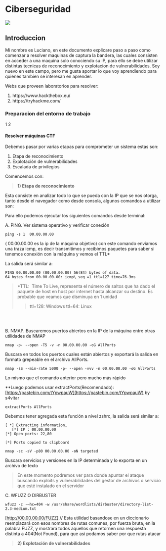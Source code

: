 
# Ciberseguridad

<img src="https://github.com/attrix182/CiberseguridadCFT/blob/main/assets/portada.gif?raw=true" heigth="350px"></img>

## Introduccion 
Mi nombre es Luciano, en este documento explicare paso a paso como comenzar a resolver maquinas de captura la bandera, las cuales consisten en acceder a una maquina solo conociendo su IP, para ello se debe utilizar distintas tecnicas de reconocimiento y explotacion de vulnerabilidades.
Soy nuevo en este campo, pero me gusta aportar lo que voy aprendiendo para quienes tambien se interesan en aprender.
	
Webs que proveen laboratorios para resolver:
  
<ol>  
<li> <a> https://www.hackthebox.eu/ </a> </li>  
<li> <a> https://tryhackme.com/ </a> </li>  
</ol>

### Preparacion del entorno de trabajo

1
2

	
#### Resolver máquinas CTF 

Debemos pasar por varias etapas para comprometer un sistema estas son:
  
 <ol>  
<li>Etapa de reconocimiento</li>  
<li>Explotación de vulnerabilidades</li>  
<li>Escalada de privilegios</li>  
</ol>

Comencemos con:

> <b> 1) Etapa de reconocimiento </b>

Esta consiste en analizar todo lo que se pueda con la IP que se nos otorga, tanto desde el navegador como desde consola, algunos comandos a utilizar son:

Para ello podemos ejecutar los siguientes comandos desde terminal:

A. PING. Ver sistema operativo y verificar conexión
```
ping -s 1  00.00.00.00 
```

( 00.00.00.00  es la ip de la máquina objetivo) con este comando enviamos una traza icmp, es decir transmitimos y recibimos paquetes para saber si tenemos conexión con la máquina y vemos el TTL*

La salida será similar a:
```
PING 00.00.00.00 (00.00.00.00) 56(84) bytes of data.
64 bytes from 00.00.00.00: icmp\_seq =1 ttl=127 time=76.3ms
```


  > *TTL:  Time To Live, representa el número de saltos que ha dado el paquete de host en host por internet hasta alcanzar su destino. Es probable que veamos que disminuya en 1 unidad
  >   > ttl=128: Windows
  >  >  ttl=64: Linux

<br>
<br>

B. NMAP. Buscaremos puertos abiertos en la IP de la máquina entre otras utilidades de NMAP

```
nmap -p- --open -T5 -v -n 00.00.00.00 -oG AllPorts
```
Buscara en todos los puertos cuales están abiertos y exportará la salida en formato grepeable en el archivo AllPorts.

```
nmap -sS --min-rate 5000 -p- --open -vvv -n 00.00.00.00 -oG AllPorts
```
Lo mismo que el comando anterior pero mucho más rápido

**Luego podemos usar extractPorts(Recomendado): [https://pastebin.com/tYpwpauW](https://pastebin.com/tYpwpauW) by s4vitar

```
extractPorts AllPorts
```
 Debemos tener agregada esta función a nivel zshrc, la salida será similar a:
 ```
[ *] Extracting information…
	[*] IP : 00.00.00.00
[*] Open ports: 22,80

[*] Ports copied to clipboard

```
 
 
```
nmap -sc -sV -p80 00.00.00.00 -oN targeted
```
Buscara servicios y versiones en la IP determinada y lo exporta en un archivo de texto

>En este momento podremos ver para donde apuntar el ataque buscando exploits y vulnerabilidades del gestor de archivos o servicio que esté instalado en el servidor

C. WFUZZ O DIRBUSTER
```
wfuzz -c -–hc=404 -w /usr/share/wordlists/dirbuster/directory-list-2.3-medium.txt
```
[http://00.00.00.00/FUZZ] // Esta utilidad basandose en un diccionario reemplazará con esos nombres de rutas comunes, por fuerza bruta, en la palabra FUZZ, y mostrará todos aquellos que retornen una respuesta distinta a 404(Not Found), para que asi podamos saber por que rutas atacar


> <b> 2) Explotación de vulnerabilidades </b>
